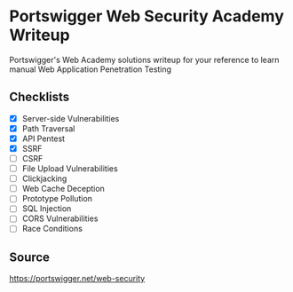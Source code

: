 # Portswigger Web Security Academy Writeup

Portswigger's Web Academy solutions writeup for your reference to learn manual Web Application Penetration Testing

## Checklists

- [x] Server-side Vulnerabilities
- [x] Path Traversal
- [x] API Pentest
- [x] SSRF
- [ ] CSRF
- [ ] File Upload Vulnerabilities
- [ ] Clickjacking
- [ ] Web Cache Deception
- [ ] Prototype Pollution
- [ ] SQL Injection
- [ ] CORS Vulnerabilities
- [ ] Race Conditions

## Source

https://portswigger.net/web-security
